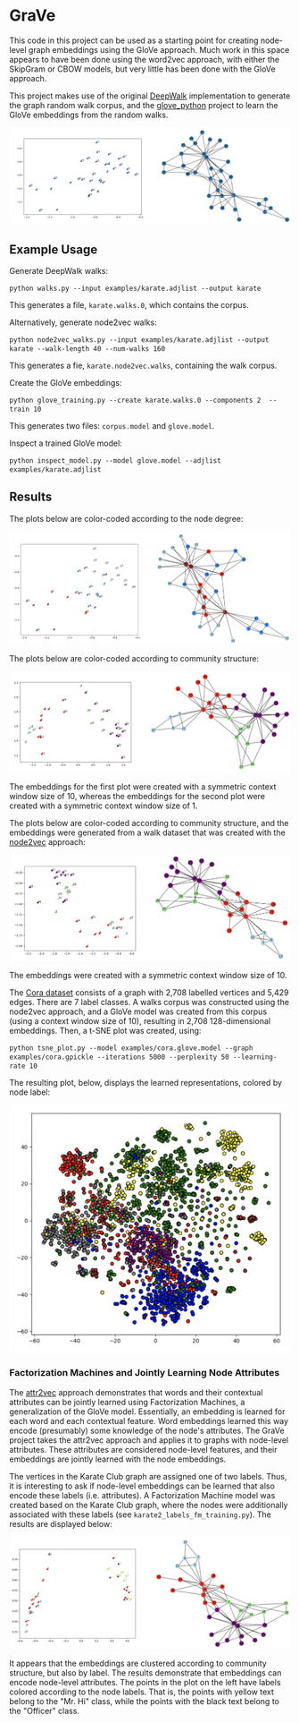 # GraVe

This code in this project can be used as a starting point for creating node-level graph embeddings using the GloVe 
approach. Much work in this space appears to have been done using the word2vec approach, with either the SkipGram or 
CBOW models, but very little has been done with the GloVe approach. 

This project makes use of the original [DeepWalk](https://github.com/phanein/deepwalk) implementation to generate the
graph random walk corpus, and the [glove_python](https://github.com/maciejkula/glove-python) project to learn the 
GloVe embeddings from the random walks.

![Results](resources/grave_results.png)

## Example Usage

Generate DeepWalk walks:
```
python walks.py --input examples/karate.adjlist --output karate
```
This generates a file, `karate.walks.0`, which contains the corpus.

Alternatively, generate node2vec walks:
```
python node2vec_walks.py --input examples/karate.adjlist --output karate --walk-length 40 --num-walks 160
```
This generates a fie, `karate.node2vec.walks`, containing the walk corpus.

Create the GloVe embeddings:
```
python glove_training.py --create karate.walks.0 --components 2  --train 10
```
This generates two files: `corpus.model` and `glove.model`.

Inspect a trained GloVe model:
```
python inspect_model.py --model glove.model --adjlist examples/karate.adjlist
```

## Results

The plots below are color-coded according to the node degree: 

![Results by node degree](resources/grave_results_by_degree.png)

The plots below are color-coded according to community structure:

![Results by community](resources/grave_results_by_community.png)

The embeddings for the first plot were created with a symmetric context window size of 10, whereas the embeddings for 
the second plot were created with a symmetric context window size of 1.

The plots below are color-coded according to community structure, and the embeddings were generated from a walk dataset 
that was created with the [node2vec](https://github.com/aditya-grover/node2vec) approach:

![Results node2vec](resources/grave_results_node2vec.png)

The embeddings were created with a symmetric context window size of 10.

The [Cora dataset](https://graphsandnetworks.com/the-cora-dataset/) consists of a graph with 2,708 labelled vertices and 
5,429 edges. There are 7 label classes. A walks corpus was constructed using the node2vec approach, and a GloVe model 
was created from this corpus (using a context window size of 10), resulting in 2,708 128-dimensional embeddings. Then, 
a t-SNE plot was created, using:
```
python tsne_plot.py --model examples/cora.glove.model --graph examples/cora.gpickle --iterations 5000 --perplexity 50 --learning-rate 10
```
The resulting plot, below, displays the learned representations, colored by node label:

<img src="resources/tsne_cora_dim128.png" width="500">

### Factorization Machines and Jointly Learning Node Attributes

The [attr2vec](https://www.aclweb.org/anthology/N18-1042/) approach demonstrates that words and their contextual 
attributes can be jointly learned using Factorization Machines, a generalization of the GloVe model. Essentially, an 
embedding is learned for each word and each contextual feature. Word embeddings learned this way encode (presumably)
some knowledge of the node's attributes. The GraVe project takes the attr2vec approach and applies it to graphs with
node-level attributes. These attributes are considered node-level features, and their embeddings are jointly learned 
with the node embeddings.

The vertices in the Karate Club graph are assigned one of two labels. Thus, it is interesting to ask if node-level
embeddings can be learned that also encode these labels (i.e. attributes). A Factorization Machine model was created 
based on the Karate Club graph, where the nodes were additionally associated with these labels (see 
`karate2_labels_fm_training.py`). The results are displayed below:

![Results karate2 labels](resources/karate2_label_fm_results.png)

It appears that the embeddings are clustered according to community structure, but also by label. The results 
demonstrate that embeddings can encode node-level attributes. The points in the plot on the left have labels colored 
according to the node labels. That is, the points with yellow text belong to the "Mr. Hi" class, while the points with 
the black text belong to the "Officer" class.  